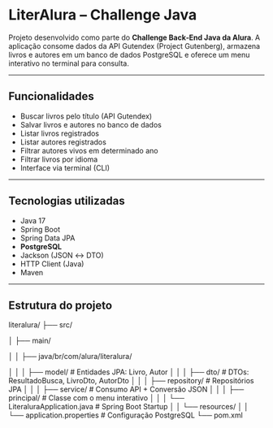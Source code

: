 #  LiterAlura – Challenge Java

Projeto desenvolvido como parte do **Challenge Back‑End Java da Alura**. A aplicação consome dados da API Gutendex (Project Gutenberg), armazena livros e autores em um banco de dados PostgreSQL e oferece um menu interativo no terminal para consulta.

---

##  Funcionalidades

- Buscar livros pelo título (API Gutendex)  
- Salvar livros e autores no banco de dados  
- Listar livros registrados  
- Listar autores registrados  
- Filtrar autores vivos em determinado ano  
- Filtrar livros por idioma  
- Interface via terminal (CLI)

---

##  Tecnologias utilizadas

- Java 17  
- Spring Boot  
- Spring Data JPA  
- **PostgreSQL**  
- Jackson (JSON ↔ DTO)  
- HTTP Client (Java)  
- Maven

---

##  Estrutura do projeto

literalura/
├── src/

│ ├── main/

│ │ ├── java/br/com/alura/literalura/

│ │ │ ├── model/ # Entidades JPA: Livro, Autor
│ │ │ ├── dto/ # DTOs: ResultadoBusca, LivroDto, AutorDto
│ │ │ ├── repository/ # Repositórios JPA
│ │ │ ├── service/ # Consumo API + Conversão JSON
│ │ │ ├── principal/ # Classe com o menu interativo
│ │ │ └── LiteraluraApplication.java # Spring Boot Startup
│ │ └── resources/
│ │ └── application.properties # Configuração PostgreSQL
└── pom.xml
